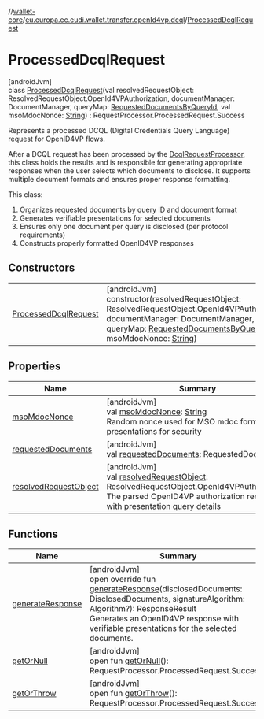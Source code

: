 //[wallet-core](../../../index.md)/[eu.europa.ec.eudi.wallet.transfer.openId4vp.dcql](../index.md)/[ProcessedDcqlRequest](index.md)

# ProcessedDcqlRequest

[androidJvm]\
class [ProcessedDcqlRequest](index.md)(val resolvedRequestObject: ResolvedRequestObject.OpenId4VPAuthorization, documentManager: DocumentManager, queryMap: [RequestedDocumentsByQueryId](../-requested-documents-by-query-id/index.md), val msoMdocNonce: [String](https://kotlinlang.org/api/latest/jvm/stdlib/kotlin-stdlib/kotlin/-string/index.html)) : RequestProcessor.ProcessedRequest.Success

Represents a processed DCQL (Digital Credentials Query Language) request for OpenID4VP flows.

After a DCQL request has been processed by the [DcqlRequestProcessor](../-dcql-request-processor/index.md), this class holds the results and is responsible for generating appropriate responses when the user selects which documents to disclose. It supports multiple document formats and ensures proper response formatting.

This class:

1. 
   Organizes requested documents by query ID and document format
2. 
   Generates verifiable presentations for selected documents
3. 
   Ensures only one document per query is disclosed (per protocol requirements)
4. 
   Constructs properly formatted OpenID4VP responses

## Constructors

| | |
|---|---|
| [ProcessedDcqlRequest](-processed-dcql-request.md) | [androidJvm]<br>constructor(resolvedRequestObject: ResolvedRequestObject.OpenId4VPAuthorization, documentManager: DocumentManager, queryMap: [RequestedDocumentsByQueryId](../-requested-documents-by-query-id/index.md), msoMdocNonce: [String](https://kotlinlang.org/api/latest/jvm/stdlib/kotlin-stdlib/kotlin/-string/index.html)) |

## Properties

| Name | Summary |
|---|---|
| [msoMdocNonce](mso-mdoc-nonce.md) | [androidJvm]<br>val [msoMdocNonce](mso-mdoc-nonce.md): [String](https://kotlinlang.org/api/latest/jvm/stdlib/kotlin-stdlib/kotlin/-string/index.html)<br>Random nonce used for MSO mdoc format presentations for security |
| [requestedDocuments](index.md#1436173325%2FProperties%2F1615067946) | [androidJvm]<br>val [requestedDocuments](index.md#1436173325%2FProperties%2F1615067946): RequestedDocuments |
| [resolvedRequestObject](resolved-request-object.md) | [androidJvm]<br>val [resolvedRequestObject](resolved-request-object.md): ResolvedRequestObject.OpenId4VPAuthorization<br>The parsed OpenID4VP authorization request with presentation query details |

## Functions

| Name | Summary |
|---|---|
| [generateResponse](generate-response.md) | [androidJvm]<br>open override fun [generateResponse](generate-response.md)(disclosedDocuments: DisclosedDocuments, signatureAlgorithm: Algorithm?): ResponseResult<br>Generates an OpenID4VP response with verifiable presentations for the selected documents. |
| [getOrNull](index.md#1268647320%2FFunctions%2F1615067946) | [androidJvm]<br>open fun [getOrNull](index.md#1268647320%2FFunctions%2F1615067946)(): RequestProcessor.ProcessedRequest.Success? |
| [getOrThrow](index.md#-927339947%2FFunctions%2F1615067946) | [androidJvm]<br>open fun [getOrThrow](index.md#-927339947%2FFunctions%2F1615067946)(): RequestProcessor.ProcessedRequest.Success |
